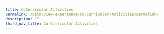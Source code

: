 ```yaml
---
title: CoCurricular Activities
permalink: /palm-view-experience/Co-Curricular-Activities/permalink/
description: ""
third_nav_title: Co Curricular Activities
---
```

